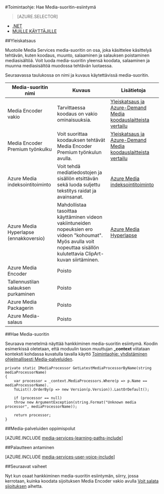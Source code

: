 <properties 
    pageTitle="Media-suoritin luominen | Microsoft Azure" 
    description="Opettele luomaan media suoritin osan koodata, muunna muodossa, salaaminen ja salauksen mediasisältöä Azure Media Services. MALLIKOODEJA kirjoitetaan C# ja käyttää Media Services SDK .NET." 
    services="media-services" 
    documentationCenter="" 
    authors="juliako" 
    manager="erikre" 
    editor=""/>

<tags 
    ms.service="media-services" 
    ms.workload="media" 
    ms.tgt_pltfrm="na" 
    ms.devlang="na" 
    ms.topic="article" 
    ms.date="09/26/2016" 
    ms.author="juliako"/>


#<a name="how-to-get-a-media-processor-instance"></a>Toimintaohje: Hae Media-suoritin-esiintymä

> [AZURE.SELECTOR]
- [.NET](media-services-get-media-processor.md)
- [MUILLE KÄYTTÄJILLE](media-services-rest-get-media-processor.md)


##<a name="overview"></a>Yleiskatsaus

Muotoile Media Services media-suoritin on osa, joka käsittelee käsittelyä tehtävän, kuten koodaus, muunto, salaaminen ja salauksen poistaminen mediasisältöä. Voit luoda media-suoritin yleensä koodata, salaaminen ja muunna mediasisältöä muodossa tehtävän luotaessa.

Seuraavassa taulukossa on nimi ja kuvaus käytettävissä media-suoritin.

Media-suoritin nimi|Kuvaus|Lisätietoja
---|---|---
Media Encoder vakio|Tarvittaessa koodaus on vakio ominaisuuksia. |[Yleiskatsaus ja Azure-Demand Media koodauslaitteista vertailu](media-services-encode-asset.md)
Media Encoder Premium työnkulku|Voit suorittaa koodauksen tehtävät Media Encoder Premium työnkulun avulla.|[Yleiskatsaus ja Azure-Demand Media koodauslaitteista vertailu](media-services-encode-asset.md)
Azure Media indeksointitoiminto| Voit tehdä mediatiedostojen ja sisällön etsittävän sekä luoda suljettu tekstitys raidat ja avainsanat.|[Azure Media indeksointitoiminto](media-services-index-content.md)
Azure Media Hyperlapse (ennakkoversio)|Mahdollistaa tasoittaa käyttäminen videon vakiintuneiden nopeuksien ero videon "kohoumat". Myös avulla voit nopeuttaa sisällön kulutettavia ClipArt-kuvan siirtäminen.|[Azure Media Hyperlapse](media-services-hyperlapse-content.md)
Azure Media Encoder|Poisto
Tallennustilan salauksen purkaminen| Poisto|
Azure Media Packagerin|Poisto|
Azure Media-salaus|Poisto|

##<a name="get-media-processor"></a>Hae Media-suoritin

Seuraava menetelmä näyttää hankkiminen media-suoritin esiintymä. Koodin esimerkissä oletetaan, että moduulin tason muuttujan **_context** viitataan konteksti kohdassa kuvatulla tavalla käyttö [Toimintaohje: yhdistäminen ohjelmallisesti Media-palveluiden](media-services-dotnet-connect-programmatically.md).

    private static IMediaProcessor GetLatestMediaProcessorByName(string mediaProcessorName)
    {
        var processor = _context.MediaProcessors.Where(p => p.Name == mediaProcessorName).
        ToList().OrderBy(p => new Version(p.Version)).LastOrDefault();
        
        if (processor == null)
        throw new ArgumentException(string.Format("Unknown media processor", mediaProcessorName));
        
        return processor;
    }


##<a name="media-services-learning-paths"></a>Media-palveluiden oppimispolut

[AZURE.INCLUDE [media-services-learning-paths-include](../../includes/media-services-learning-paths-include.md)]

##<a name="provide-feedback"></a>Palautteen antaminen

[AZURE.INCLUDE [media-services-user-voice-include](../../includes/media-services-user-voice-include.md)]

##<a name="next-steps"></a>Seuraavat vaiheet

Nyt kun osaat hankkiminen media-suoritin esiintymän, siirry, jossa kerrotaan, kuinka koodata sijoituksen Media Encoder vakio avulla [Voit salata sijoituksen](media-services-dotnet-encode-with-media-encoder-standard.md) aihetta.


